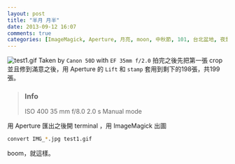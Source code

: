 ```yaml
---
layout: post
title: "半月 月半"
date: 2013-09-12 16:07
comments: true
categories: [ImageMagick, Aperture, 月亮, moon, 中秋節, 101, 台北盆地, 夜景]
---
```


![test1.gif](/assets/img/2013/GPERLPn9QoKWqqUzTbAJ_test1.gif)
Taken by `Canon 50D` with `EF 35mm f/2.0`
拍完之後先把第一張 crop 並且修到滿意之後，用 Aperture 的 `Lift` 和 `stamp` 套用到剩下的198張，共199張。

> ### Info
> ISO 400
> 35 mm
> f/8.0
> 2.0 s
> Manual mode

用 Aperture 匯出之後開 terminal ，用 ImageMagick 出圖

```bash
convert IMG_*.jpg test1.gif
```

boom，就這樣。